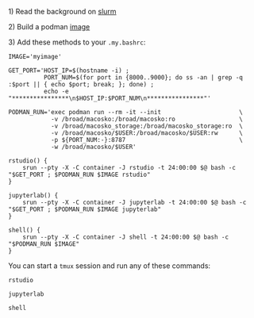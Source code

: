 1\) Read the background on [slurm](slurm.md)

2\) Build a podman [image](images.md)

3\) Add these methods to your `.my.bashrc`:

```
IMAGE='myimage'

GET_PORT='HOST_IP=$(hostname -i) ; 
          PORT_NUM=$(for port in {8000..9000}; do ss -an | grep -q :$port || { echo $port; break; }; done) ; 
          echo -e "****************\n$HOST_IP:$PORT_NUM\n****************"'

PODMAN_RUN='exec podman run --rm -it --init                      \
            -v /broad/macosko:/broad/macosko:ro                  \
            -v /broad/macosko_storage:/broad/macosko_storage:ro  \
            -v /broad/macosko/$USER:/broad/macosko/$USER:rw      \
            -p ${PORT_NUM:-}:8787                                \
            -w /broad/macosko/$USER'        

rstudio() {
    srun --pty -X -C container -J rstudio -t 24:00:00 $@ bash -c "$GET_PORT ; $PODMAN_RUN $IMAGE rstudio"
}

jupyterlab() {
    srun --pty -X -C container -J jupyterlab -t 24:00:00 $@ bash -c "$GET_PORT ; $PODMAN_RUN $IMAGE jupyterlab"
}

shell() {
    srun --pty -X -C container -J shell -t 24:00:00 $@ bash -c "$PODMAN_RUN $IMAGE"
}

```

You can start a `tmux` session and run any of these commands:

```rstudio```

```jupyterlab```

```shell```
